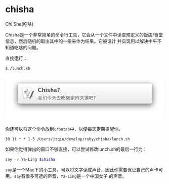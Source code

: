 chisha
======

Chi Sha(吃啥)

Chisha是一个非常简单的命令行工具，它会从一个文件中读取预定义的饭店/食堂信息，然后随机的取出其中的一条来作为结果。它被设计
并实现用以解决中午不知道吃啥的问题。

直接运行：

```sh
$./lunch.sh
```

![提示](https://github.com/abruzzi/chisha/blob/master/fanji.png)

你还可以将这个命令放到`crontab`中，以便每天定期提醒你。

```
30 11 * * 1-5 /Users/jtqiu/develop/ruby/chisha/lunch.sh
```

如果你觉得弹出的窗口不够直接，可以尝试修改lunch.sh的最后一行为：

```sh
say -v Ya-Ling $chisha
```

`say`是一个Mac下的小工具，可以将文字读成声音，因此你需要保证自己的声卡可用。`say`有很多可选的声音，`Ya-Ling`是一个中国女子
的声音。

